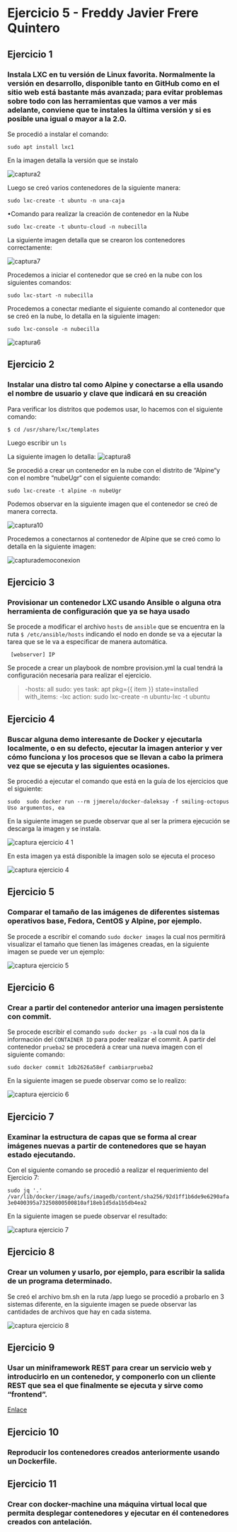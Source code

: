 # Ejercicio 5 - Freddy Javier Frere Quintero
## Ejercicio 1
### Instala LXC en tu versión de Linux favorita. Normalmente la versión en desarrollo, disponible tanto en GitHub como en el sitio web está bastante más avanzada; para evitar problemas sobre todo con las herramientas que vamos a ver más adelante, conviene que te instales la última versión y si es posible una igual o mayor a la 2.0.

Se procedió a instalar el comando:

```sudo apt install lxc1```

En la imagen detalla la versión que se instalo

![captura2](https://user-images.githubusercontent.com/32844919/35044598-53904790-fb91-11e7-91cd-afb92a5f2ed9.PNG)

Luego se creó varios contenedores de la siguiente manera: 

```sudo lxc-create -t ubuntu -n una-caja```

•Comando para realizar la creación de contenedor en la Nube 

```sudo lxc-create -t ubuntu-cloud -n nubecilla```

La siguiente imagen detalla que se crearon los contenedores correctamente:

![captura7](https://user-images.githubusercontent.com/32844919/35044882-3a20df9e-fb92-11e7-8a95-e69137fae5cf.PNG)

Procedemos a iniciar el contenedor que se creó en la nube con los siguientes comandos:

```sudo lxc-start -n nubecilla```

Procedemos a conectar mediante el siguiente comando al contenedor que se creó en la nube, lo detalla en la siguiente imagen:

```sudo lxc-console -n nubecilla```

![captura6](https://user-images.githubusercontent.com/32844919/35044810-05f62b0c-fb92-11e7-9a90-3a64aae57993.PNG)

## Ejercicio 2
### Instalar una distro tal como Alpine y conectarse a ella usando el nombre de usuario y clave que indicará en su creación

Para verificar los distritos que podemos usar, lo hacemos con el siguiente comando: 

```$ cd /usr/share/lxc/templates```

Luego escribir un ```ls``` 

La siguiente imagen lo detalla:
![captura8](https://user-images.githubusercontent.com/32844919/35045267-8a8efcbc-fb93-11e7-979d-7c3d9be9c55e.PNG)

Se procedió a crear un contenedor en la nube con el distrito de “Alpine“y con el nombre “nubeUgr“ con el siguiente comando:

```sudo lxc-create -t alpine -n nubeUgr```

Podemos observar en la siguiente imagen que el contenedor se creó de manera correcta.

![captura10](https://user-images.githubusercontent.com/32844919/35045404-091bacc4-fb94-11e7-86f7-e1cafee7aeb0.PNG)

Procedemos a conectarnos al contenedor de Alpine que se creó como lo detalla en la siguiente imagen:

![capturademoconexion](https://user-images.githubusercontent.com/32844919/35045529-6a6d8db2-fb94-11e7-9799-9ad7d1dd922e.PNG)

## Ejercicio 3
### Provisionar un contenedor LXC usando Ansible o alguna otra herramienta de configuración que ya se haya usado

Se procede a modificar el archivo ```hosts``` de ```ansible``` que se encuentra en la ruta ```$ /etc/ansible/hosts``` indicando el nodo en donde se va a ejecutar la tarea que se le va a especificar de manera automática. 

``` [webserver] IP```

Se procede a crear un playbook de nombre provision.yml la cual tendrá la configuración necesaria para realizar el ejercicio.

> -hosts: all
> sudo: yes
> task:
> apt pkg={{ item }} state=installed
> with_items:
> -lxc 
> action: sudo lxc-create -n ubuntu-lxc -t ubuntu 

## Ejercicio 4
### Buscar alguna demo interesante de Docker y ejecutarla localmente, o en su defecto, ejecutar la imagen anterior y ver cómo funciona y los procesos que se llevan a cabo la primera vez que se ejecuta y las siguientes ocasiones.

Se procedió a ejecutar el comando que está en la guía de los ejercicios que el siguiente:

```sudo  sudo docker run --rm jjmerelo/docker-daleksay -f smiling-octopus Uso argumentos, ea```


En la siguiente imagen se puede observar que al ser la primera ejecución se descarga la imagen y se instala. 

![captura ejercicio 4 1](https://user-images.githubusercontent.com/32844919/35071279-7a474b0a-fbe0-11e7-9bea-500b1346834a.PNG)

En esta imagen ya está disponible la imagen solo se ejecuta el proceso

![captura ejercicio 4](https://user-images.githubusercontent.com/32844919/35071300-85b896ba-fbe0-11e7-928f-7914d83d4320.PNG)

## Ejercicio 5
### Comparar el tamaño de las imágenes de diferentes sistemas operativos base, Fedora, CentOS y Alpine, por ejemplo.
Se procede a escribir el comando ```sudo docker images``` la cual nos permitirá visualizar el tamaño que tienen las imágenes creadas, en la siguiente imagen se puede ver un ejemplo:

![captura ejercicio 5](https://user-images.githubusercontent.com/32844919/35071710-ff63c204-fbe1-11e7-9176-9641f56a5000.PNG)

## Ejercicio 6
### Crear a partir del contenedor anterior una imagen persistente con commit.

Se procede escribir el comando ```sudo docker ps -a``` la cual nos da la información del ```CONTAINER ID``` para poder realizar el commit. 
A partir del contenedor ```prueba2``` se procederá a crear una nueva imagen con el siguiente comando:

```sudo docker commit 1db2626a58ef cambiarprueba2```

En la siguiente imagen se puede observar como se lo realizo: 

![captura ejercicio 6](https://user-images.githubusercontent.com/32844919/35072208-e91fa95c-fbe3-11e7-8a6b-88d6d197a81c.PNG)

## Ejercicio 7
### Examinar la estructura de capas que se forma al crear imágenes nuevas a partir de contenedores que se hayan estado ejecutando.

Con el siguiente comando se procedió a realizar el requerimiento del Ejercicio 7:

```sudo jq '.' /var/lib/docker/image/aufs/imagedb/content/sha256/92d1ff1b6de9e6290afa3e0400395a73250800500810af18eb1d5da1b5db4ea2```

En la siguiente imagen se puede observar el resultado: 

![captura ejercicio 7](https://user-images.githubusercontent.com/32844919/35072314-52b7b8a0-fbe4-11e7-9ab8-c7ac67d4d881.PNG)

## Ejercicio 8
### Crear un volumen y usarlo, por ejemplo, para escribir la salida de un programa determinado.

Se creó el archivo bm.sh en la ruta /app luego se procedió a probarlo en 3 sistemas diferente, en la siguiente imagen se puede observar las cantidades de archivos que hay en cada sistema.

![captura ejercicio 8](https://user-images.githubusercontent.com/32844919/35072529-3e9f8fd6-fbe5-11e7-842e-551997d6dfc3.PNG)


## Ejercicio 9
### Usar un miniframework REST para crear un servicio web y introducirlo en un contenedor, y componerlo con un cliente REST que sea el que finalmente se ejecuta y sirve como “frontend”.

[Enlace](https://github.com/javierfrereq/MII_CC_Proyecto_MicroServicios/tree/master/contenedores)

## Ejercicio 10
### Reproducir los contenedores creados anteriormente usando un Dockerfile.

## Ejercicio 11
### Crear con docker-machine una máquina virtual local que permita desplegar contenedores y ejecutar en él contenedores creados con antelación.

